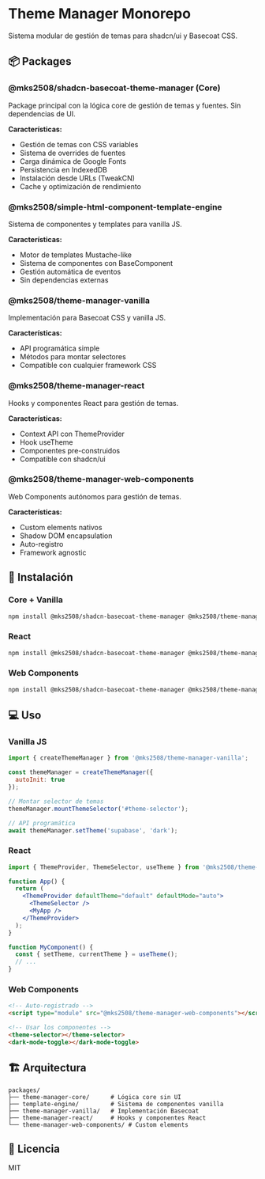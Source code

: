 # Theme Manager Monorepo

Sistema modular de gestión de temas para shadcn/ui y Basecoat CSS.

## 📦 Packages

### @mks2508/shadcn-basecoat-theme-manager (Core)
Package principal con la lógica core de gestión de temas y fuentes. Sin dependencias de UI.

**Características:**
- Gestión de temas con CSS variables
- Sistema de overrides de fuentes
- Carga dinámica de Google Fonts
- Persistencia en IndexedDB
- Instalación desde URLs (TweakCN)
- Cache y optimización de rendimiento

### @mks2508/simple-html-component-template-engine
Sistema de componentes y templates para vanilla JS.

**Características:**
- Motor de templates Mustache-like
- Sistema de componentes con BaseComponent
- Gestión automática de eventos
- Sin dependencias externas

### @mks2508/theme-manager-vanilla
Implementación para Basecoat CSS y vanilla JS.

**Características:**
- API programática simple
- Métodos para montar selectores
- Compatible con cualquier framework CSS

### @mks2508/theme-manager-react
Hooks y componentes React para gestión de temas.

**Características:**
- Context API con ThemeProvider
- Hook useTheme
- Componentes pre-construidos
- Compatible con shadcn/ui

### @mks2508/theme-manager-web-components
Web Components autónomos para gestión de temas.

**Características:**
- Custom elements nativos
- Shadow DOM encapsulation
- Auto-registro
- Framework agnostic

## 🚀 Instalación

### Core + Vanilla
```bash
npm install @mks2508/shadcn-basecoat-theme-manager @mks2508/theme-manager-vanilla
```

### React
```bash
npm install @mks2508/shadcn-basecoat-theme-manager @mks2508/theme-manager-react
```

### Web Components
```bash
npm install @mks2508/shadcn-basecoat-theme-manager @mks2508/theme-manager-web-components
```

## 💻 Uso

### Vanilla JS
```javascript
import { createThemeManager } from '@mks2508/theme-manager-vanilla';

const themeManager = createThemeManager({
  autoInit: true
});

// Montar selector de temas
themeManager.mountThemeSelector('#theme-selector');

// API programática
await themeManager.setTheme('supabase', 'dark');
```

### React
```jsx
import { ThemeProvider, ThemeSelector, useTheme } from '@mks2508/theme-manager-react';

function App() {
  return (
    <ThemeProvider defaultTheme="default" defaultMode="auto">
      <ThemeSelector />
      <MyApp />
    </ThemeProvider>
  );
}

function MyComponent() {
  const { setTheme, currentTheme } = useTheme();
  // ...
}
```

### Web Components
```html
<!-- Auto-registrado -->
<script type="module" src="@mks2508/theme-manager-web-components"></script>

<!-- Usar los componentes -->
<theme-selector></theme-selector>
<dark-mode-toggle></dark-mode-toggle>
```

## 🏗️ Arquitectura

```
packages/
├── theme-manager-core/      # Lógica core sin UI
├── template-engine/         # Sistema de componentes vanilla
├── theme-manager-vanilla/   # Implementación Basecoat
├── theme-manager-react/     # Hooks y componentes React
└── theme-manager-web-components/ # Custom elements
```

## 📄 Licencia

MIT